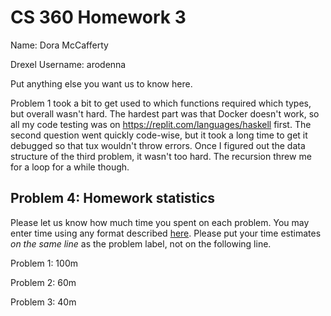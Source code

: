 # CS 360 Homework 3

Name:  Dora McCafferty

Drexel Username:  arodenna

Put anything else you want us to know here.

Problem 1 took a bit to get used to which functions required which types, but overall wasn't hard. The hardest part was that Docker doesn't work, so all my code testing was on https://replit.com/languages/haskell first. The second question went quickly code-wise, but it took a long time to get it debugged so that tux wouldn't throw errors. Once I figured out the data structure of the third problem, it wasn't too hard. The recursion threw me for a loop for a while though.

## Problem 4: Homework statistics

Please let us know how much time you spent on each problem. You may enter time using any format described [here](https://github.com/wroberts/pytimeparse). Please put your time estimates *on the same line* as the problem label, not on the following line.

Problem 1:  100m

Problem 2:  60m

Problem 3:  40m
